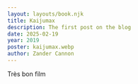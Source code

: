 ```yaml
---
layout: layouts/book.njk
title: Kaijumax
description: The first post on the blog
date: 2025-02-19
year: 2019
poster: kaijumax.webp
author: Zander Cannon
---
```

Très bon film
